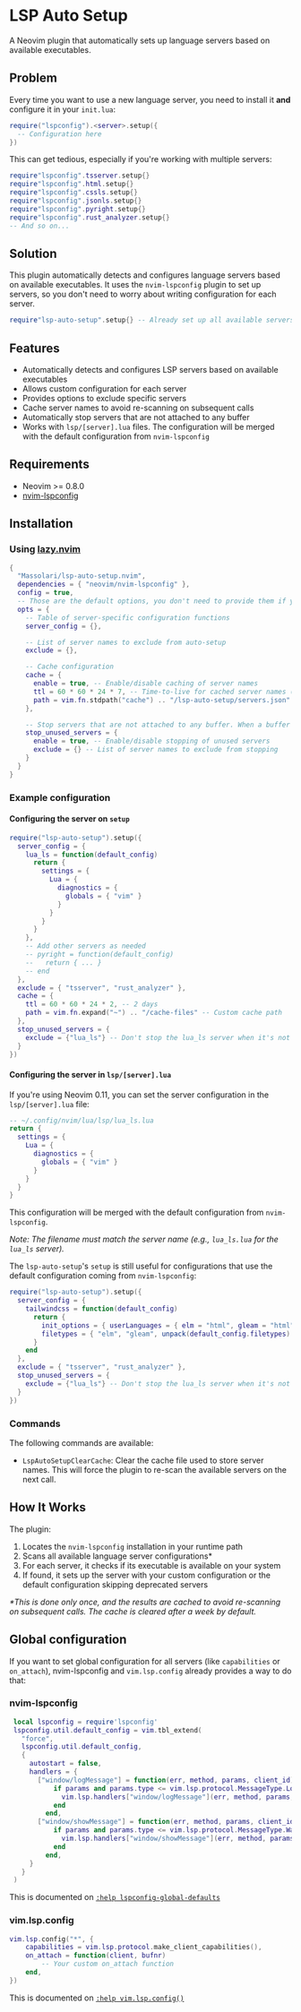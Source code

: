 # LSP Auto Setup

A Neovim plugin that automatically sets up language servers based on available executables.

## Problem

Every time you want to use a new language server, you need to install it **and** configure it in your `init.lua`:

```lua
require("lspconfig").<server>.setup({
  -- Configuration here
})
```

This can get tedious, especially if you're working with multiple servers:

```lua
require"lspconfig".tsserver.setup{}
require"lspconfig".html.setup{}
require"lspconfig".cssls.setup{}
require"lspconfig".jsonls.setup{}
require"lspconfig".pyright.setup{}
require"lspconfig".rust_analyzer.setup{}
-- And so on...
```

## Solution

This plugin automatically detects and configures language servers based on available executables. It uses the `nvim-lspconfig` plugin to set up servers, so you don't need to worry about writing configuration for each server.

```lua
require"lsp-auto-setup".setup{} -- Already set up all available servers
```

## Features

- Automatically detects and configures LSP servers based on available executables
- Allows custom configuration for each server
- Provides options to exclude specific servers
- Cache server names to avoid re-scanning on subsequent calls
- Automatically stop servers that are not attached to any buffer
- Works with `lsp/[server].lua` files. The configuration will be merged with the default configuration from `nvim-lspconfig`

## Requirements

- Neovim >= 0.8.0
- [nvim-lspconfig](https://github.com/neovim/nvim-lspconfig)

## Installation

### Using [lazy.nvim](https://github.com/folke/lazy.nvim)

```lua
{
  "Massolari/lsp-auto-setup.nvim",
  dependencies = { "neovim/nvim-lspconfig" },
  config = true,
  -- Those are the default options, you don't need to provide them if you're happy with the defaults
  opts = {
    -- Table of server-specific configuration functions
    server_config = {},

    -- List of server names to exclude from auto-setup
    exclude = {},

    -- Cache configuration
    cache = {
      enable = true, -- Enable/disable caching of server names
      ttl = 60 * 60 * 24 * 7, -- Time-to-live for cached server names (in seconds), default is 1 week
      path = vim.fn.stdpath("cache") .. "/lsp-auto-setup/servers.json" -- Path to the cache file
    },

    -- Stop servers that are not attached to any buffer. When a buffer is closed, the server attached to it will be stopped if it's not attached to any other buffer
    stop_unused_servers = {
      enable = true, -- Enable/disable stopping of unused servers
      exclude = {} -- List of server names to exclude from stopping
    }
  }
}
```

### Example configuration

#### Configuring the server on `setup`

```lua
require("lsp-auto-setup").setup({
  server_config = {
    lua_ls = function(default_config)
      return {
        settings = {
          Lua = {
            diagnostics = {
              globals = { "vim" }
            }
          }
        }
      }
    },
    -- Add other servers as needed
    -- pyright = function(default_config)
    --   return { ... }
    -- end
  },
  exclude = { "tsserver", "rust_analyzer" },
  cache = {
    ttl = 60 * 60 * 24 * 2, -- 2 days
    path = vim.fn.expand("~") .. "/cache-files" -- Custom cache path
  },
  stop_unused_servers = {
    exclude = {"lua_ls"} -- Don't stop the lua_ls server when it's not attached to any buffer
  }
})
```

#### Configuring the server in `lsp/[server].lua`

If you're using Neovim 0.11, you can set the server configuration in the `lsp/[server].lua` file:

```lua
-- ~/.config/nvim/lua/lsp/lua_ls.lua
return {
  settings = {
    Lua = {
      diagnostics = {
        globals = { "vim" }
      }
    }
  }
}
```

This configuration will be merged with the default configuration from `nvim-lspconfig`.

_Note: The filename must match the server name (e.g., `lua_ls.lua` for the `lua_ls` server)._

The `lsp-auto-setup`'s `setup` is still useful for configurations that use the default configuration coming from `nvim-lspconfig`:

```lua
require("lsp-auto-setup").setup({
  server_config = {
    tailwindcss = function(default_config)
      return {
        init_options = { userLanguages = { elm = "html", gleam = "html" } },
        filetypes = { "elm", "gleam", unpack(default_config.filetypes) },
      }
    end
  },
  exclude = { "tsserver", "rust_analyzer" },
  stop_unused_servers = {
    exclude = {"lua_ls"} -- Don't stop the lua_ls server when it's not attached to any buffer
  }
})
```

### Commands

The following commands are available:

- `LspAutoSetupClearCache`: Clear the cache file used to store server names. This will force the plugin to re-scan the available servers on the next call.

## How It Works

The plugin:
1. Locates the `nvim-lspconfig` installation in your runtime path
2. Scans all available language server configurations*
3. For each server, it checks if its executable is available on your system
4. If found, it sets up the server with your custom configuration or the default configuration skipping deprecated servers

_*This is done only once, and the results are cached to avoid re-scanning on subsequent calls. The cache is cleared after a week by default._

## Global configuration


If you want to set global configuration for all servers (like `capabilities` or `on_attach`), nvim-lspconfig and `vim.lsp.config` already provides a way to do that:

### nvim-lspconfig

```lua
 local lspconfig = require'lspconfig'
 lspconfig.util.default_config = vim.tbl_extend(
   "force",
   lspconfig.util.default_config,
   {
     autostart = false,
     handlers = {
       ["window/logMessage"] = function(err, method, params, client_id)
           if params and params.type <= vim.lsp.protocol.MessageType.Log then
             vim.lsp.handlers["window/logMessage"](err, method, params, client_id)
           end
         end,
       ["window/showMessage"] = function(err, method, params, client_id)
           if params and params.type <= vim.lsp.protocol.MessageType.Warning.Error then
             vim.lsp.handlers["window/showMessage"](err, method, params, client_id)
           end
         end,
     }
   }
 )
```

This is documented on [`:help lspconfig-global-defaults`](https://github.com/neovim/nvim-lspconfig/blob/8a1529e46eef5efc86c34c8d9bdd313abc2ecba0/doc/lspconfig.txt#L124)

### vim.lsp.config

```lua
vim.lsp.config("*", {
    capabilities = vim.lsp.protocol.make_client_capabilities(),
    on_attach = function(client, bufnr)
        -- Your custom on_attach function
    end,
})
```

This is documented on [`:help vim.lsp.config()`](https://neovim.io/doc/user/lsp.html#vim.lsp.config())
